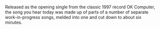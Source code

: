 Released as the opening single from the classic 1997 record OK Computer, the song you hear today was made up of parts of a number of separate work-in-progress songs, melded into one and cut down to about six minutes.
